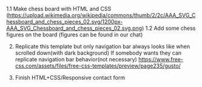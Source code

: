 1.1 Make chess board with HTML and CSS (https://upload.wikimedia.org/wikipedia/commons/thumb/2/2c/AAA_SVG_Chessboard_and_chess_pieces_02.svg/1200px-AAA_SVG_Chessboard_and_chess_pieces_02.svg.png)
1.2 Add some chess figures on the board (figures can be found in our chat)

2. Replicate this template but only navigation bar always looks like when scrolled down(with dark background)
If somebody wants they can replicate navigation bar behavior(not necessary)
https://www.free-css.com/assets/files/free-css-templates/preview/page235/gusto/

3. Finish HTML+CSS/Responsive contact form